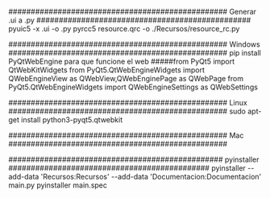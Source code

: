 #################################################
Generar .ui a .py
################################################
pyuic5 -x <nombre>.ui -o <nombre>.py
pyrcc5 resource.qrc -o ./Recursos/resource_rc.py


#################################################
Windows
#################################################
pip install PyQtWebEngine
para que funcione el web
#####from PyQt5 import QtWebKitWidgets
from PyQt5.QtWebEngineWidgets import QWebEngineView as QWebView,QWebEnginePage as QWebPage
from PyQt5.QtWebEngineWidgets import QWebEngineSettings as QWebSettings


#################################################
Linux
#################################################
sudo apt-get install python3-pyqt5.qtwebkit




#################################################
Mac
#################################################



################################################
pyinstaller
#############################################
pyinstaller --add-data 'Recursos:Recursos' --add-data 'Documentacion:Documentacion' main.py 
pyinstaller main.spec